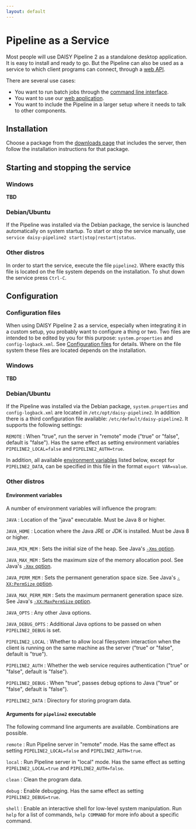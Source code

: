 ```yaml
---
layout: default
---
```

# Pipeline as a Service

Most people will use DAISY Pipeline 2 as a standalone desktop
application. It is easy to install and ready to go. But the Pipeline
can also be used as a service to which client programs can connect,
through a [web API]({{site.baseurl}}/wiki/WebServiceAPI).

There are several use cases:

- You want to run batch jobs through the
  [command line interface](../Command-Line).
- You want to use our
  [web application]({{site.baseurl}}/wiki/webui/User-Guide/).
- You want to include the Pipeline in a larger setup where it needs to
  talk to other components.

## Installation

Choose a package from the
[downloads page]({{site.baseurl}}/Download.html) that includes the
server, then follow the installation instructions for that
package.

## Starting and stopping the service

### Windows

**TBD**

### Debian/Ubuntu

If the Pipeline was installed via the Debian package, the service is
launched automatically on system startup. To start or stop the service
manually, use `service daisy-pipeline2 start|stop|restart|status`.

### Other distros

In order to start the service, execute the file `pipeline2`. Where
exactly this file is located on the file system depends on the
installation. To shut down the service press `Ctrl-C`.

## Configuration

### Configuration files

When using DAISY Pipeline 2 as a service, especially when integrating
it in a custom setup, you probably want to configure a thing or
two. Two files are intended to be edited by you for this purpose:
`system.properties` and `config-logback.xml`. See
[Configuration files]({{site.baseurl}}/wiki/Configuration-Files) for
details. Where on the file system these files are located depends on
the installation.

### Windows

**TBD**

### Debian/Ubuntu

If the Pipeline was installed via the Debian package,
`system.properties` and `config-logback.xml` are located in
`/etc/opt/daisy-pipeline2`. In addition there is a third configuration
file available: `/etc/default/daisy-pipeline2`. It supports the
following settings:

`REMOTE`
: When "true", run the server in "remote" mode ("true" or
  "false", default is "false"). Has the same effect as setting
  environment variables `PIPELINE2_LOCAL=false` and `PIPELINE2_AUTH=true`.

In addition, all available [environment variables](#environment-variables)
listed below, except for `PIPELINE2_DATA`, can be specified in this file in
the format `export VAR=value`.

### Other distros

#### Environment variables

A number of environment variables will influence the program:

`JAVA`
: Location of the "java" executable. Must be Java 8 or higher.

`JAVA_HOME`
: Location where the Java JRE or JDK is installed. Must be Java 8 or higher.

`JAVA_MIN_MEM`
: Sets the initial size of the heap. See Java's
  [`-Xms` option](https://docs.oracle.com/javase/8/docs/technotes/tools/windows/java.html#BABHDABI).

`JAVA_MAX_MEM`
: Sets the maximum size of the memory allocation pool. See Java's
  [`-Xmx` option](https://docs.oracle.com/javase/8/docs/technotes/tools/windows/java.html#BABHDABI).

`JAVA_PERM_MEM`
: Sets the permanent generation space size. See Java's
  [`-XX:PermSize` option](https://docs.oracle.com/javase/8/docs/technotes/tools/windows/java.html#BABDCEGG).

`JAVA_MAX_PERM_MEM`
: Sets the maximum permanent generation space size. See Java's
  [`-XX:MaxPermSize` option](https://docs.oracle.com/javase/8/docs/technotes/tools/windows/java.html#BABDCEGG).

`JAVA_OPTS`
: Any other Java options.

`JAVA_DEBUG_OPTS`
: Additional Java options to be passed on when `PIPELINE2_DEBUG` is set.

`PIPELINE2_LOCAL`
: Whether to allow local filesystem interaction when the client is running
  on the same machine as the server ("true" or "false", default is "true").

`PIPELINE2_AUTH`
: Whether the web service requires authentication ("true" or "false", default is "false").

`PIPELINE2_DEBUG`
: When "true", passes debug options to Java ("true" or "false", default is "false").

`PIPELINE2_DATA`
: Directory for storing program data.

<!--
- `PIPELINE2_BASE`: what is this for?
- `PIPELINE2_HOME`: will be ignored?
- `PIPELINE2_CONFIG`: will be ignored?
- `MAX_FD`: ?
-->

#### Arguments for `pipeline2` executable

The following command line arguments are available. Combinations are possible.

`remote`
: Run Pipeline server in "remote" mode. Has the same effect as
  setting `PIPELINE2_LOCAL=false` and `PIPELINE2_AUTH=true`.

`local`
: Run Pipeline server in "local" mode. Has the same effect as setting
  `PIPELINE2_LOCAL=true` and `PIPELINE2_AUTH=false`.

`clean`
: Clean the program data.

`debug`
: Enable debugging. Has the same effect as setting `PIPELINE2_DEBUG=true`.

`shell`
: Enable an interactive shell for low-level system manipulation. Run
  `help` for a list of commands, `help COMMAND` for more info about a
  specific command.
  
<!--
- `gui`: Launch the graphical user interface instead of the web service.
-->
